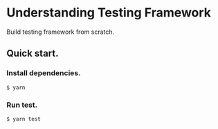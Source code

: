 # Understanding Testing Framework
Build testing framework from scratch.

## Quick start.

### Install dependencies.

```
$ yarn
```

### Run test.

```
$ yarn test
```
